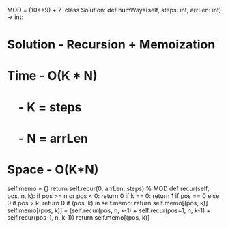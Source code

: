 MOD = (10**9) + 7
​
class Solution:
def numWays(self, steps: int, arrLen: int) -> int:
# Solution - Recursion + Memoization
# Time - O(K * N)
#     - K = steps
#     - N = arrLen
# Space - O(K*N)
self.memo = {}
return self.recur(0, arrLen, steps) % MOD
def recur(self, pos, n, k):
if pos >= n or pos < 0:
return 0
if k == 0:
return 1 if pos == 0 else 0
if pos > k:
return 0
if (pos, k) in self.memo:
return self.memo[(pos, k)]
self.memo[(pos, k)] = (self.recur(pos, n, k-1) +
self.recur(pos+1, n, k-1) +
self.recur(pos-1, n, k-1))
return self.memo[(pos, k)]